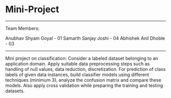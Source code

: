 # Mini-Project

-----------------------------------------------------------------------------------------------------------------------------------------------------------------------------
Team Members:

Anubhav Shyam Goyal - 01
Samarth Sanjay Joshi - 04
Abhishek Anil Dhoble - 03

------------------------------------------------------------------------------------------------------------------------------------------------------------------------------
Mini project on classification: 
Consider a labeled dataset belonging to an application domain. 
Apply suitable data preprocessing steps such as handling of null values, data reduction, discretization. 
For prediction of class labels of given data instances, build classifier models using different techniques (minimum 3), analyze the confusion matrix and compare these models. 
Also apply cross validation while preparing the training and testing datasets.
